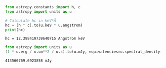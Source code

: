```python
from astropy.constants import h, c
from astropy import units as u

# Calculate hc in keV*Å
hc = (h * c).to(u.keV * u.angstrom)
print(hc)
```

`hc = 12.398419739640715 Angstrom keV`

```python
from astropy import units as u
(1 * u.erg / u.cm**2 / u.s).to(u.mJy, equivalencies=u.spectral_density(1. * u.keV))
```
`413566769.6923858 mJy`
